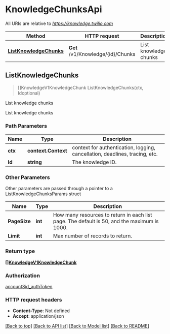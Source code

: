 # KnowledgeChunksApi

All URIs are relative to *https://knowledge.twilio.com*

Method | HTTP request | Description
------------- | ------------- | -------------
[**ListKnowledgeChunks**](KnowledgeChunksApi.md#ListKnowledgeChunks) | **Get** /v1/Knowledge/{id}/Chunks | List knowledge chunks



## ListKnowledgeChunks

> []KnowledgeV1KnowledgeChunk ListKnowledgeChunks(ctx, Idoptional)

List knowledge chunks

List knowledge chunks

### Path Parameters


Name | Type | Description
------------- | ------------- | -------------
**ctx** | **context.Context** | context for authentication, logging, cancellation, deadlines, tracing, etc.
**Id** | **string** | The knowledge ID.

### Other Parameters

Other parameters are passed through a pointer to a ListKnowledgeChunksParams struct


Name | Type | Description
------------- | ------------- | -------------
**PageSize** | **int** | How many resources to return in each list page. The default is 50, and the maximum is 1000.
**Limit** | **int** | Max number of records to return.

### Return type

[**[]KnowledgeV1KnowledgeChunk**](KnowledgeV1KnowledgeChunk.md)

### Authorization

[accountSid_authToken](../README.md#accountSid_authToken)

### HTTP request headers

- **Content-Type**: Not defined
- **Accept**: application/json

[[Back to top]](#) [[Back to API list]](../README.md#documentation-for-api-endpoints)
[[Back to Model list]](../README.md#documentation-for-models)
[[Back to README]](../README.md)

